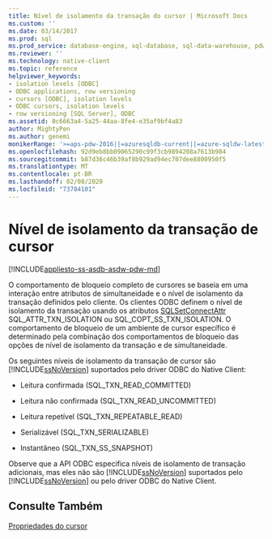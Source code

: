 ```yaml
---
title: Nível de isolamento da transação do cursor | Microsoft Docs
ms.custom: ''
ms.date: 03/14/2017
ms.prod: sql
ms.prod_service: database-engine, sql-database, sql-data-warehouse, pdw
ms.reviewer: ''
ms.technology: native-client
ms.topic: reference
helpviewer_keywords:
- isolation levels [ODBC]
- ODBC applications, row versioning
- cursors [ODBC], isolation levels
- ODBC cursors, isolation levels
- row versioning [SQL Server], ODBC
ms.assetid: 0c6663a4-5a25-44aa-8fe4-e35af9bf4a83
author: MightyPen
ms.author: genemi
monikerRange: '>=aps-pdw-2016||=azuresqldb-current||=azure-sqldw-latest||>=sql-server-2016||=sqlallproducts-allversions||>=sql-server-linux-2017||=azuresqldb-mi-current'
ms.openlocfilehash: 92d9eb8bb09065290c99f3cb9894208a7613b984
ms.sourcegitcommit: b87d36c46b39af8b929ad94ec707dee8800950f5
ms.translationtype: MT
ms.contentlocale: pt-BR
ms.lasthandoff: 02/08/2020
ms.locfileid: "73784101"
---
```

# <a name="cursor-transaction-isolation-level"></a>Nível de isolamento da transação de cursor
[!INCLUDE[appliesto-ss-asdb-asdw-pdw-md](../../../includes/appliesto-ss-asdb-asdw-pdw-md.md)]

  O comportamento de bloqueio completo de cursores se baseia em uma interação entre atributos de simultaneidade e o nível de isolamento da transação definidos pelo cliente. Os clientes ODBC definem o nível de isolamento da transação usando os atributos [SQLSetConnectAttr](../../../relational-databases/native-client-odbc-api/sqlsetconnectattr.md) SQL_ATTR_TXN_ISOLATION ou SQL_COPT_SS_TXN_ISOLATION. O comportamento de bloqueio de um ambiente de cursor específico é determinado pela combinação dos comportamentos de bloqueio das opções de nível de isolamento da transação e de simultaneidade.  
  
 Os seguintes níveis de isolamento da transação de cursor são [!INCLUDE[ssNoVersion](../../../includes/ssnoversion-md.md)] suportados pelo driver ODBC do Native Client:  
  
-   Leitura confirmada (SQL_TXN_READ_COMMITTED)  
  
-   Leitura não confirmada (SQL_TXN_READ_UNCOMMITTED)  
  
-   Leitura repetível (SQL_TXN_REPEATABLE_READ)  
  
-   Serializável (SQL_TXN_SERIALIZABLE)  
  
-   Instantâneo (SQL_TXN_SS_SNAPSHOT)  
  
 Observe que a API ODBC especifica níveis de isolamento de transação adicionais, mas eles não são [!INCLUDE[ssNoVersion](../../../includes/ssnoversion-md.md)] suportados pelo [!INCLUDE[ssNoVersion](../../../includes/ssnoversion-md.md)] ou pelo driver ODBC do Native Client.  
  
## <a name="see-also"></a>Consulte Também  
 [Propriedades do cursor](../../../relational-databases/native-client-odbc-cursors/properties/cursor-properties.md)  
  
  

